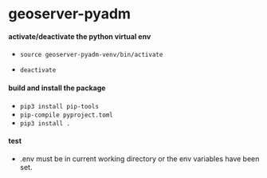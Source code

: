 # geoserver-pyadm

#### activate/deactivate the python virtual env

- `source geoserver-pyadm-venv/bin/activate`

- `deactivate`

#### build and install the package

- `pip3 install pip-tools`
- `pip-compile pyproject.toml`
- `pip3 install .`

#### test

- .env must be in current working directory or the env variables have been set.